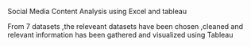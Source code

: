 Social Media Content Analysis using Excel and tableau

From 7 datasets ,the releveant datasets have been chosen ,cleaned and relevant information has been gathered and visualized using Tableau
